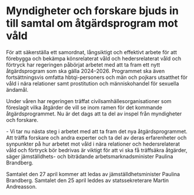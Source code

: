 # Myndigheter och forskare bjuds in till samtal om åtgärdsprogram mot våld

För att säkerställa ett samordnat, långsiktigt och effektivt arbete för att förebygga och bekämpa könsrelaterat våld och hedersrelaterat våld och förtryck har regeringen påbörjat arbetet med att ta fram ett nytt åtgärdsprogram som ska gälla 2024–2026\. Programmet ska även fortsättningsvis omfatta hbtqi\-personers och män och pojkars utsatthet för våld i nära relationer samt prostitution och människohandel för sexuella ändamål.

Under våren har regeringen träffat civilsamhällesorganisationer som föreslagit vilka åtgärder de vill se inom ramen för det kommande åtgärdsprogrammet. Nu är det dags att ta del av inspel från myndigheter och forskare.

\- Vi tar nu nästa steg i arbetet med att ta fram det nya åtgärdsprogrammet. Att träffa forskare och andra experter och ta del av deras erfarenheter och synpunkter på hur arbetet mot våld i nära relationer och hedersrelaterat våld och förtryck bör bedrivas är viktigt för att vi ska få träffsäkra åtgärder, säger jämställdhets\- och biträdande arbetsmarknadsminister Paulina Brandberg.

Samtalet den 27 april kommer att ledas av jämställdhetsminister Paulina Brandberg. Samtalet den 25 april leddes av statssekreterare Martin Andreasson.
